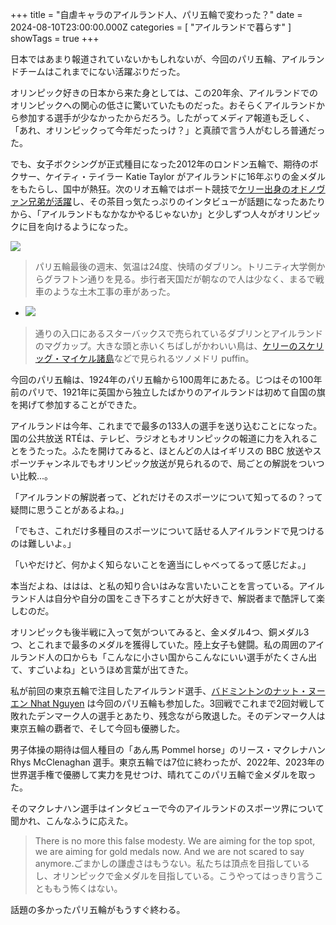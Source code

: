 +++
title = "自虐キャラのアイルランド人、パリ五輪で変わった？"
date = 2024-08-10T23:00:00.000Z
categories = [ "アイルランドで暮らす" ]
showTags = true
+++

日本ではあまり報道されていないかもしれないが、今回のパリ五輪、アイルランドチームはこれまでにない活躍ぶりだった。

<!--more-->

オリンピック好きの日本から来た身としては、この20年余、アイルランドでのオリンピックへの関心の低さに驚いていたものだった。おそらくアイルランドから参加する選手が少なかったからだろう。したがってメディア報道も乏しく、「あれ、オリンピックって今年だったっけ？」と真顔で言う人がむしろ普通だった。

でも、女子ボクシングが正式種目になった2012年のロンドン五輪で、期待のボクサー、ケイティ・テイラー Katie Taylor がアイルランドに16年ぶりの金メダルをもたらし、国中が熱狂。次のリオ五輪ではボート競技で[ケリー出身のオドノヴァン兄弟が活躍](https://www.riastra.com/2021/07/%E3%82%B1%E3%83%AA%E3%83%BC%E6%97%85%E8%A1%8C%E8%A8%98-%E3%82%B1%E3%83%AA%E3%83%BC%E7%8E%8B%E5%9B%BD%E3%81%AF%E7%86%B1%E5%B8%AF%E5%A4%9C%E3%81%AB/)し、その茶目っ気たっぷりのインタビューが話題になったあたりから、「アイルランドもなかなかやるじゃないか」と少しずつ人々がオリンピックに目を向けるようになった。

![](/2024-08-11-Olympics-1.webp)

> パリ五輪最後の週末、気温は24度、快晴のダブリン。トリニティ大学側からグラフトン通りを見る。歩行者天国だが朝なので人は少なく、まるで戦車のような土木工事の車があった。

* ![](/2024-08-11-Olympics-2.webp)

> 通りの入口にあるスターバックスで売られているダブリンとアイルランドのマグカップ。大きな頭と赤いくちばしがかわいい鳥は、[ケリーのスケリッグ・マイケル諸島](https://www.riastra.com/2021/07/%E3%82%B1%E3%83%AA%E3%83%BC%E6%97%85%E8%A1%8C%E8%A8%98-%E3%82%B9%E3%82%B1%E3%83%AA%E3%83%83%E3%82%B0%E8%AB%B8%E5%B3%B6%E3%81%A8%E3%83%81%E3%83%A7%E3%82%B3%E3%83%AC%E3%83%BC%E3%83%88/)などで見られるツノメドリ puffin。

今回のパリ五輪は、1924年のパリ五輪から100周年にあたる。じつはその100年前のパリで、1921年に英国から独立したばかりのアイルランドは初めて自国の旗を掲げて参加することができた。

アイルランドは今年、これまでで最多の133人の選手を送り込むことになった。国の公共放送 RTÉは、テレビ、ラジオともオリンピックの報道に力を入れることをうたった。ふたを開けてみると、ほとんどの人はイギリスの BBC 放送やスポーツチャンネルでもオリンピック放送が見られるので、局ごとの解説をついつい比較...。

「アイルランドの解説者って、どれだけそのスポーツについて知ってるの？って疑問に思うことがあるよね。」

「でもさ、これだけ多種目のスポーツについて話せる人アイルランドで見つけるのは難しいよ。」

「いやだけど、何かよく知らないことを適当にしゃべってるって感じだよ。」

本当だよね、ははは、と私の知り合いはみな言いたいことを言っている。アイルランド人は自分や自分の国をこき下ろすことが大好きで、解説者まで酷評して楽しむのだ。

オリンピックも後半戦に入って気がついてみると、金メダル4つ、銅メダル3つ、とこれまで最多のメダルを獲得していた。陸上女子も健闘。私の周囲のアイルランド人の口からも「こんなに小さい国からこんなにいい選手がたくさん出て、すごいよね」というほめ言葉が出てきた。

私が前回の東京五輪で注目したアイルランド選手、[バドミントンのナット・ヌーエン Nhat Nguyen](https://www.riastra.com/2021/08/%E3%82%AA%E3%83%AA%E3%83%B3%E3%83%94%E3%83%83%E3%82%AF%E3%83%9E%E3%83%A9%E3%82%BD%E3%83%B3%E3%81%AE%E3%82%B4%E3%83%9F%E7%AE%B1/) は今回のパリ五輪も参加した。3回戦でこれまで2回対戦して敗れたデンマーク人の選手とあたり、残念ながら敗退した。そのデンマーク人は東京五輪の覇者で、そして今回も優勝した。

男子体操の期待は個人種目の「あん馬 Pommel horse」のリース・マクレナハン Rhys McClenaghan 選手。東京五輪では7位に終わったが、2022年、2023年の世界選手権で優勝して実力を見せつけ、晴れてこのパリ五輪で金メダルを取った。

そのマクレナハン選手はインタビューで今のアイルランドのスポーツ界について聞かれ、こんなふうに応えた。

> There is no more this false modesty. We are aiming for the top spot, we are aiming for gold medals now. And we are not scared to say anymore.ごまかしの謙虚さはもうない。私たちは頂点を目指しているし、オリンピックで金メダルを目指している。こうやってはっきり言うことももう怖くはない。

話題の多かったパリ五輪がもうすぐ終わる。
